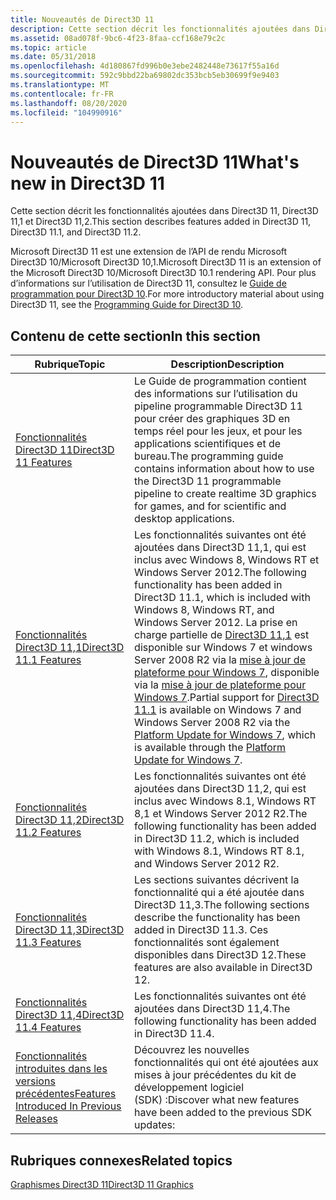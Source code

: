```yaml
---
title: Nouveautés de Direct3D 11
description: Cette section décrit les fonctionnalités ajoutées dans Direct3D 11, Direct3D 11,1 et Direct3D 11,2.
ms.assetid: 08ad078f-9bc6-4f23-8faa-ccf168e79c2c
ms.topic: article
ms.date: 05/31/2018
ms.openlocfilehash: 4d180867fd996b0e3ebe2482448e73617f55a16d
ms.sourcegitcommit: 592c9bbd22ba69802dc353bcb5eb30699f9e9403
ms.translationtype: MT
ms.contentlocale: fr-FR
ms.lasthandoff: 08/20/2020
ms.locfileid: "104990916"
---
```

# <a name="whats-new-in-direct3d-11"></a><span data-ttu-id="1e943-103">Nouveautés de Direct3D 11</span><span class="sxs-lookup"><span data-stu-id="1e943-103">What's new in Direct3D 11</span></span>

<span data-ttu-id="1e943-104">Cette section décrit les fonctionnalités ajoutées dans Direct3D 11, Direct3D 11,1 et Direct3D 11,2.</span><span class="sxs-lookup"><span data-stu-id="1e943-104">This section describes features added in Direct3D 11, Direct3D 11.1, and Direct3D 11.2.</span></span>

<span data-ttu-id="1e943-105">Microsoft Direct3D 11 est une extension de l’API de rendu Microsoft Direct3D 10/Microsoft Direct3D 10,1.</span><span class="sxs-lookup"><span data-stu-id="1e943-105">Microsoft Direct3D 11 is an extension of the Microsoft Direct3D 10/Microsoft Direct3D 10.1 rendering API.</span></span> <span data-ttu-id="1e943-106">Pour plus d’informations sur l’utilisation de Direct3D 11, consultez le [Guide de programmation pour Direct3D 10](/windows/desktop/direct3d10/d3d10-graphics-programming-guide).</span><span class="sxs-lookup"><span data-stu-id="1e943-106">For more introductory material about using Direct3D 11, see the [Programming Guide for Direct3D 10](/windows/desktop/direct3d10/d3d10-graphics-programming-guide).</span></span>

## <a name="in-this-section"></a><span data-ttu-id="1e943-107">Contenu de cette section</span><span class="sxs-lookup"><span data-stu-id="1e943-107">In this section</span></span>



| <span data-ttu-id="1e943-108">Rubrique</span><span class="sxs-lookup"><span data-stu-id="1e943-108">Topic</span></span>                                                                                                  | <span data-ttu-id="1e943-109">Description</span><span class="sxs-lookup"><span data-stu-id="1e943-109">Description</span></span>                                                                                                                                                                                                                                                                                                                                                                                                                                                         |
|--------------------------------------------------------------------------------------------------------|---------------------------------------------------------------------------------------------------------------------------------------------------------------------------------------------------------------------------------------------------------------------------------------------------------------------------------------------------------------------------------------------------------------------------------------------------------------------|
| [<span data-ttu-id="1e943-110">Fonctionnalités Direct3D 11</span><span class="sxs-lookup"><span data-stu-id="1e943-110">Direct3D 11 Features</span></span>](direct3d-11-features.md)<br/>                                            | <span data-ttu-id="1e943-111">Le Guide de programmation contient des informations sur l’utilisation du pipeline programmable Direct3D 11 pour créer des graphiques 3D en temps réel pour les jeux, et pour les applications scientifiques et de bureau.</span><span class="sxs-lookup"><span data-stu-id="1e943-111">The programming guide contains information about how to use the Direct3D 11 programmable pipeline to create realtime 3D graphics for games, and for scientific and desktop applications.</span></span><br/>                                                                                                                                                                                                                                                                 |
| [<span data-ttu-id="1e943-112">Fonctionnalités Direct3D 11,1</span><span class="sxs-lookup"><span data-stu-id="1e943-112">Direct3D 11.1 Features</span></span>](direct3d-11-1-features.md)<br/>                                        | <span data-ttu-id="1e943-113">Les fonctionnalités suivantes ont été ajoutées dans Direct3D 11,1, qui est inclus avec Windows 8, Windows RT et Windows Server 2012.</span><span class="sxs-lookup"><span data-stu-id="1e943-113">The following functionality has been added in Direct3D 11.1, which is included with Windows 8, Windows RT, and Windows Server 2012.</span></span> <span data-ttu-id="1e943-114">La prise en charge partielle de [Direct3D 11,1](direct3d-11-features.md) est disponible sur Windows 7 et windows Server 2008 R2 via la [mise à jour de plateforme pour Windows 7](/windows/desktop/direct3darticles/platform-update-for-windows-7), disponible via la [mise à jour de plateforme pour Windows 7](https://support.microsoft.com/kb/2670838).</span><span class="sxs-lookup"><span data-stu-id="1e943-114">Partial support for [Direct3D 11.1](direct3d-11-features.md) is available on Windows 7 and Windows Server 2008 R2 via the [Platform Update for Windows 7](/windows/desktop/direct3darticles/platform-update-for-windows-7), which is available through the [Platform Update for Windows 7](https://support.microsoft.com/kb/2670838).</span></span><br/> |
| [<span data-ttu-id="1e943-115">Fonctionnalités Direct3D 11,2</span><span class="sxs-lookup"><span data-stu-id="1e943-115">Direct3D 11.2 Features</span></span>](direct3d-11-2-features.md)<br/>                                        | <span data-ttu-id="1e943-116">Les fonctionnalités suivantes ont été ajoutées dans Direct3D 11,2, qui est inclus avec Windows 8.1, Windows RT 8,1 et Windows Server 2012 R2.</span><span class="sxs-lookup"><span data-stu-id="1e943-116">The following functionality has been added in Direct3D 11.2, which is included with Windows 8.1, Windows RT 8.1, and Windows Server 2012 R2.</span></span><br/>                                                                                                                                                                                                                                                                                                             |
| [<span data-ttu-id="1e943-117">Fonctionnalités Direct3D 11,3</span><span class="sxs-lookup"><span data-stu-id="1e943-117">Direct3D 11.3 Features</span></span>](direct3d-11-3-features.md)<br/>                                        | <span data-ttu-id="1e943-118">Les sections suivantes décrivent la fonctionnalité qui a été ajoutée dans Direct3D 11,3.</span><span class="sxs-lookup"><span data-stu-id="1e943-118">The following sections describe the functionality has been added in Direct3D 11.3.</span></span> <span data-ttu-id="1e943-119">Ces fonctionnalités sont également disponibles dans Direct3D 12.</span><span class="sxs-lookup"><span data-stu-id="1e943-119">These features are also available in Direct3D 12.</span></span><br/>                                                                                                                                                                                                                                                                                                                     |
| [<span data-ttu-id="1e943-120">Fonctionnalités Direct3D 11,4</span><span class="sxs-lookup"><span data-stu-id="1e943-120">Direct3D 11.4 Features</span></span>](direct3d-11-4-features.md)<br/>                                        | <span data-ttu-id="1e943-121">Les fonctionnalités suivantes ont été ajoutées dans Direct3D 11,4.</span><span class="sxs-lookup"><span data-stu-id="1e943-121">The following functionality has been added in Direct3D 11.4.</span></span> <br/>                                                                                                                                                                                                                                                                                                                                                                                            |
| [<span data-ttu-id="1e943-122">Fonctionnalités introduites dans les versions précédentes</span><span class="sxs-lookup"><span data-stu-id="1e943-122">Features Introduced In Previous Releases</span></span>](d3d11-features-introduced-previous-releases.md)<br/> | <span data-ttu-id="1e943-123">Découvrez les nouvelles fonctionnalités qui ont été ajoutées aux mises à jour précédentes du kit de développement logiciel (SDK) :</span><span class="sxs-lookup"><span data-stu-id="1e943-123">Discover what new features have been added to the previous SDK updates:</span></span><br/>                                                                                                                                                                                                                                                                                                                                                                                  |



 

## <a name="related-topics"></a><span data-ttu-id="1e943-124">Rubriques connexes</span><span class="sxs-lookup"><span data-stu-id="1e943-124">Related topics</span></span>

<dl> <dt>

[<span data-ttu-id="1e943-125">Graphismes Direct3D 11</span><span class="sxs-lookup"><span data-stu-id="1e943-125">Direct3D 11 Graphics</span></span>](atoc-dx-graphics-direct3d-11.md)
</dt> </dl>

 

